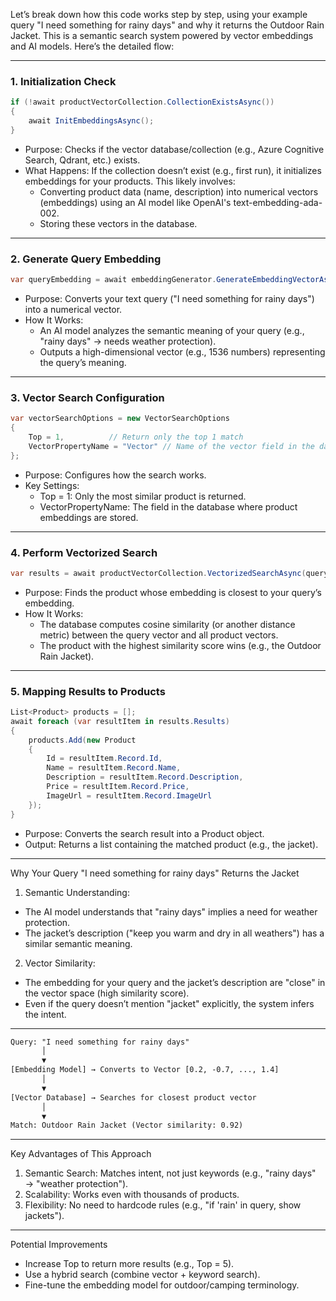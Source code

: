 Let’s break down how this code works step by step, using your example query "I need something for rainy days" and why it returns the Outdoor Rain Jacket. This is a semantic search system powered by vector embeddings and AI models. Here’s the detailed flow:

---

### 1. Initialization Check

```csharp
if (!await productVectorCollection.CollectionExistsAsync())
{
    await InitEmbeddingsAsync();
}
```
- Purpose: Checks if the vector database/collection (e.g., Azure Cognitive Search, Qdrant, etc.) exists.
- What Happens: If the collection doesn’t exist (e.g., first run), it initializes embeddings for your products. This likely involves:
    - Converting product data (name, description) into numerical vectors (embeddings) using an AI model like OpenAI's text-embedding-ada-002.
    - Storing these vectors in the database.

---

### 2. Generate Query Embedding
```csharp
var queryEmbedding = await embeddingGenerator.GenerateEmbeddingVectorAsync(query);
```
- Purpose: Converts your text query ("I need something for rainy days") into a numerical vector.
- How It Works:
  - An AI model analyzes the semantic meaning of your query (e.g., "rainy days" → needs weather protection).
  - Outputs a high-dimensional vector (e.g., 1536 numbers) representing the query’s meaning.

---

### 3. Vector Search Configuration

```csharp
var vectorSearchOptions = new VectorSearchOptions
{
    Top = 1,          // Return only the top 1 match
    VectorPropertyName = "Vector" // Name of the vector field in the database
};
```
- Purpose: Configures how the search works.
- Key Settings:
  - Top = 1: Only the most similar product is returned.
  - VectorPropertyName: The field in the database where product embeddings are stored.

---

### 4. Perform Vectorized Search

```csharp
var results = await productVectorCollection.VectorizedSearchAsync(queryEmbedding, vectorSearchOptions);
```
- Purpose: Finds the product whose embedding is closest to your query’s embedding.
- How It Works:
  - The database computes cosine similarity (or another distance metric) between the query vector and all product vectors.
  - The product with the highest similarity score wins (e.g., the Outdoor Rain Jacket).

---

### 5. Mapping Results to Products

```csharp
List<Product> products = [];
await foreach (var resultItem in results.Results)
{
    products.Add(new Product
    {
        Id = resultItem.Record.Id,
        Name = resultItem.Record.Name,
        Description = resultItem.Record.Description,
        Price = resultItem.Record.Price,
        ImageUrl = resultItem.Record.ImageUrl
    });
}
```
- Purpose: Converts the search result into a Product object.
- Output: Returns a list containing the matched product (e.g., the jacket).

---

Why Your Query "I need something for rainy days" Returns the Jacket
1. Semantic Understanding:
  - The AI model understands that "rainy days" implies a need for weather protection.
  - The jacket’s description ("keep you warm and dry in all weathers") has a similar semantic meaning.

2. Vector Similarity:
  - The embedding for your query and the jacket’s description are "close" in the vector space (high similarity score).
  - Even if the query doesn’t mention "jacket" explicitly, the system infers the intent.

---

```txt
Query: "I need something for rainy days"
       │
       ▼
[Embedding Model] → Converts to Vector [0.2, -0.7, ..., 1.4]
       │
       ▼
[Vector Database] → Searches for closest product vector
       │
       ▼
Match: Outdoor Rain Jacket (Vector similarity: 0.92)
```

---

Key Advantages of This Approach
1. Semantic Search: Matches intent, not just keywords (e.g., "rainy days" → "weather protection").
2. Scalability: Works even with thousands of products.
3. Flexibility: No need to hardcode rules (e.g., "if 'rain' in query, show jackets").

---

Potential Improvements
- Increase Top to return more results (e.g., Top = 5).
- Use a hybrid search (combine vector + keyword search).
- Fine-tune the embedding model for outdoor/camping terminology.
